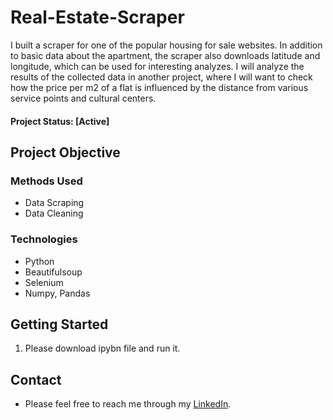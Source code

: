 # Real-Estate-Scraper

I built a scraper for one of the popular housing for sale websites. In addition to basic data about the apartment, the scraper also downloads latitude and longitude, which can be used for interesting analyzes. I will analyze the results of the collected data in another project, where I will want to check how the price per m2 of a flat is influenced by the distance from various service points and cultural centers.

#### Project Status: [Active]

## Project Objective

### Methods Used
* Data Scraping
* Data Cleaning

### Technologies
* Python
* Beautifulsoup 
* Selenium 
* Numpy, Pandas

## Getting Started
1. Please download ipybn file and run it.

## Contact
* Please feel free to reach me through my [LinkedIn](http://linkedin.com/in/dominikdawiec/).  
